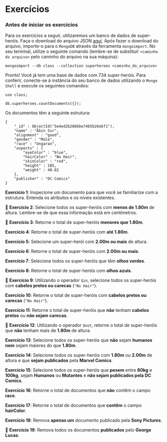 # Exercícios

### Antes de iniciar os exercícios

Para os exercícios a seguir, utilizaremos um banco de dados de super-heróis. Faça o download do arquivo JSON [aqui](https://assets.app.betrybe.com/back-end/mongodb/superheroes-957c961ea234d06d7cfdae73c87d47a6.json).
Após fazer o download do arquivo, importe-o para o `MongoDB` através da ferramenta `mongoimport`. No seu terminal, utilize o seguinte comando (lembre-se de substituir `<caminho do arquivo>` pelo caminho do arquivo na sua máquina):

```
mongoimport --db class --collection superheroes <caminho_do_arquivo>
```

Pronto! Você já tem uma base de dados com 734 super-heróis. Para conferir, conecte-se à instância do seu banco de dados utilizando o `Mongo Shell` e execute os seguintes comandos:

```
use class;

db.superheroes.countDocuments({});
```
Os documentos têm a seguinte estrutura:

```
{
    "_id" : ObjectId("5e4ed2b2866be74b5b26ebf1"),
    "name" : "Abin Sur",
    "alignment" : "good",
    "gender" : "Male",
    "race" : "Ungaran",
    "aspects" : {
        "eyeColor" : "blue",
        "hairColor" : "No Hair",
        "skinColor" : "red",
        "height" : 185,
        "weight" : 40.82
    },
    "publisher" : "DC Comics"
}
```
**Exercício 1**: Inspecione um documento para que você se familiarize com a estrutura. Entenda os atributos e os níveis existentes.

🚀 **Exercício 2**: Selecione todos os super-heróis com **menos de 1.80m** de altura. Lembre-se de que essa informação está em centímetros.

🚀 **Exercício 3**: Retorne o total de super-heróis **menores que 1.80m**.

**Exercício 4**: Retorne o total de super-heróis com **até 1.80m**.

**Exercício 5**: Selecione um super-herói com **2.00m ou mais** de altura.

**Exercício 6**: Retorne o total de super-heróis com **2.00m ou mais**.

**Exercício 7**: Selecione todos os super-heróis que têm **olhos verdes**.

**Exercício 8**: Retorne o total de super-heróis com **olhos azuis**.

🚀 **Exercício 9**: Utilizando o operador `$in`, selecione todos os super-heróis com **cabelos pretos ou carecas** (`"No Hair"`).

**Exercício 10**: Retorne o total de super-heróis com **cabelos pretos ou carecas** (`"No Hair"`).

**Exercício 11**: Retorne o total de super-heróis que **não** tenham **cabelos pretos** ou **não sejam carecas**.

🚀 **Exercício 12**: Utilizando o operador `$not`, retorne o total de super-heróis que **não** tenham mais de **1.80m** de altura.

**Exercício 13**: Selecione todos os super-heróis que **não** sejam **humanos nem** sejam maiores do que **1.80m**.

**Exercício 14**: Selecione todos os super-heróis com **1.80m** ou **2.00m** de altura e que **sejam publicados** pela **Marvel Comics**.

**Exercício 15**: Selecione todos os super-heróis que **pesem** entre **80kg** e **100kg**, sejam **Humanos** ou **Mutantes** e **não sejam publicados pela DC Comics**.

**Exercício 16**: Retorne o total de documentos que **não** contêm o campo **race**.

**Exercício 17**: Retorne o total de documentos que **contêm** o campo **hairColor**.

**Exercício 18**: Remova **apenas um** documento publicado pela **Sony Pictures**.

🚀 **Exercício 19**: Remova todos os documentos **publicados** pelo **George Lucas**.